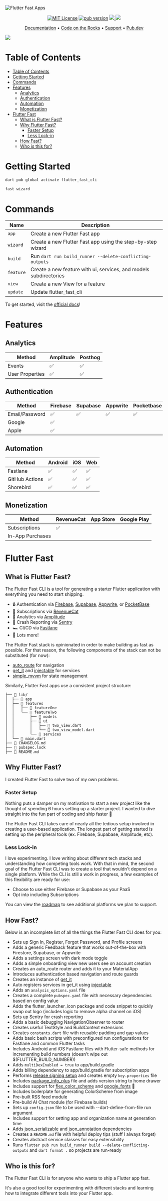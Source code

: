 ![Flutter Fast Apps](https://github.com/CodeOTR/flutter_fast_cli/raw/main/assets/flutter-fast-banner.png)

<p align="center">                    
<a href="https://img.shields.io/badge/License-MIT-green"><img src="https://img.shields.io/badge/License-MIT-green" alt="MIT License"></a>
<a href="https://pub.dev/packages/flutter_fast_cli"><img src="https://img.shields.io/pub/v/flutter_fast_cli?label=pub&color=orange" alt="pub version"></a>      
<a href="https://twitter.com/CodeOnTheRocks_">
    <img src="https://img.shields.io/twitter/follow/CodeOnTheRocks_?style=social">
  </a>
 <a href="">
 <img src="https://img.shields.io/github/sponsors/jtmuller5">
 </a>

</p>

<p align="center">
  <a href="https://codeontherocks.dev/flutterfast/start/why/">Documentation</a> •
  <a href="https://codeontherocks.dev/">Code on the Rocks</a> •
  <a href="https://github.com/sponsors/jtmuller5">Support</a> •
  <a href="https://pub.dev/packages/flutter_fast_cli/install">Pub.dev</a>
</p>

<img src="https://github.com/CodeOTR/flutter_fast_cli/raw/main/assets/Wizard.gif"/>

# Table of Contents

- [Table of Contents](#table-of-contents)
- [Getting Started](#getting-started)
- [Commands](#commands)
- [Features](#features)
  - [Analytics](#analytics)
  - [Authentication](#authentication)
  - [Automation](#automation)
  - [Monetization](#monetization)
- [Flutter Fast](#flutter-fast)
  - [What is Flutter Fast?](#what-is-flutter-fast)
  - [Why Flutter Fast?](#why-flutter-fast)
    - [Faster Setup](#faster-setup)
    - [Less Lock-in](#less-lock-in)
  - [How Fast?](#how-fast)
  - [Who is this for?](#who-is-this-for)

# Getting Started

```bash
dart pub global activate flutter_fast_cli
```

```bash
fast wizard
```

# Commands

| Name      | Description                                                       |
| --------- | ----------------------------------------------------------------- |
| `app`     | Create a new Flutter Fast app                                     |
| `wizard`  | Create a new Flutter Fast app using the step-by-step wizard       |
| `build`   | Run `dart run build_runner --delete-conflicting-outputs`          |
| `feature` | Create a new feature with ui, services, and models subdirectories |
| `view`    | Create a new View for a feature                                   |
| `update`  | Update flutter_fast_cli                                           |

To get started, visit the [official docs](https://codeontherocks.dev/flutterfast/start/installation/)!

# Features

## Analytics
|  Method |  Amplitude | Posthog |
| --- | --- | --- |
| Events | ✅ | ✅ |
| User Properties | ✅ | ✅ |

## Authentication
|  Method | Firebase | Supabase | Appwrite | Pocketbase |
| --- | --- | --- | --- | --- |
| Email/Password | ✅ | ✅ | ✅ | ✅ |
| Google | ✅ |  |  |  |
| Apple | ✅ |  |  |  |

## Automation
|  Method | Android | iOS | Web |
| --- | --- | --- | --- |
| Fastlane | ✅ | ✅ | ✅ |
| GitHub Actions | ✅ | ✅ | ✅ |
| Shorebird | ✅ | ✅ | ✅ |

## Monetization
|  Method | RevenueCat | App Store | Google Play |
| --- | --- | --- | --- |
| Subscriptions | ✅ |  |  |
| In-App Purchases |  |  |  |

# Flutter Fast

## What is Flutter Fast?

The Flutter Fast CLI is a tool for generating a starter Flutter application with everything you need to start shipping.

- 🔒 Authentication via [Firebase](https://firebase.google.com/), [Supabase](https://supabase.com/), [Appwrite](https://appwrite.io/), or [PocketBase](https://pocketbase.io/)
- 💸 Subscriptions via [RevenueCat](https://www.revenuecat.com/)
- 🌊 Analytics via [Amplitude](https://amplitude.com/)
- 🤖 Crash Reporting via [Sentry](https://sentry.io/welcome/)
- 🏎️ CI/CD via [Fastlane](https://fastlane.tools/)
- 🚀 Lots more!

The Flutter Fast stack is opinionated in order to make building as fast as possible. For that reason, the following components of the stack can not be substituted (for now):

- [auto_route](https://pub.dev/packages/auto_route) for navigation
- [get_it](https://pub.dev/packages/get_it) and [injectable](https://pub.dev/packages/injectable) for services
- [simple_mvvm](https://pub.dev/packages/simple_mvvm) for state management

Similarly, Flutter Fast apps use a consistent project structure:

```
├── 📁 lib/
│  ├── 📁 app
│  ├── 📁 features
│  │   ├── 📁 featureOne
│  │   └── 📁 featureTwo
│  │       ├── 📁 models
│  │       ├── 📁 ui
│  │       │   ├── 📄 two_view.dart
│  │       │   └── 📄 two_view_model.dart
│  │       └── 📁 services
│  └── 📄 main.dart
├── 📄 CHANGELOG.md
├── 📄 pubspec.lock
├── 📄 README.md
```

## Why Flutter Fast?

I created Flutter Fast to solve two of my own problems.

### Faster Setup

Nothing puts a damper on my motivation to start a new project like the thought of spending 6 hours setting up a starter project. I wanted to dive straight into the fun part of coding and ship faster 🚢

The Flutter Fast CLI takes care of nearly all the tedious setup involved in creating a user-based application. The longest part of getting started is setting up the peripheral tools (ex. Firebase, Supabase, Amplitude, etc).

### Less Lock-in

I love experimenting. I love writing about different tech stacks and understanding how competing tools work. With that in mind, the second goal of the Flutter Fast CLI was to create a tool that wouldn't depend on a single platform. While the CLI is still a work in progress, a few examples of this flexibility are ready for use:

- Choose to use either Firebase or Supabase as your PaaS
- Opt into including Subscriptions

You can view the [roadmap](https://codeontherocks.dev/flutterfast/roadmap/plan/) to see additional platforms we plan to support.

## How Fast?

Below is an incomplete list of all the things the Flutter Fast CLI does for you:

- Sets up Sign In, Register, Forgot Password, and Profile screens
- Adds a generic Feedback feature that works out-of-the-box with Firestore, Supabase, or Appwrite
- Adds a settings screen with dark mode toggle
- Adds a simple onboarding view new users see on account creation
- Creates an auto_route router and adds it to your MaterialApp
- Introduces authentication based navigation and route guards
- Creates an instance of [get_it](https://pub.dev/packages/get_it)
- Auto registers services in get_it using [injectable](https://pub.dev/packages/injectable)
- Adds an `analysis_options.yaml` file
- Creates a complete `pubspec.yaml` file with necessary dependencies based on config value
- Adds the flutter_launcher_icon package and code snippet to quickly swap out logo (includes logic to remove alpha channel on iOS)
- Sets up Sentry for crash reporting
- Adds a basic debugging NavigationObserver to router
- Creates useful TextStyle and BuildContext extensions
- Creates `constants.dart` file with reusable padding and gap values
- Adds basic bash scripts with preconfigured run configurations for Fastlane and common Flutter tasks
- Includes Android and iOS Fastlane files with Flutter-safe methods for incrementing build numbers (doesn't wipe out $(FLUTTER_BUILD_NUMBER))
- Adds `multiDexEnabled = true` to app/build.gradle
- Adds billing dependency to app/build.gradle for subscription apps
- Performs [release signing setup](https://docs.flutter.dev/deployment/android#signing-the-app) and creates empty `key.properties` file
- Includes [package_info_plus](https://pub.dev/packages/package_info_plus) file and adds version string to home drawer
- Includes support for [flex_color_scheme](https://pub.dev/packages/flex_color_scheme) and [google_fonts](https://pub.dev/packages/google_fonts) 🎨
- Includes boilerplate for generating ColorScheme from image
- Pre-built RSS feed module
- Pre-build AI Chat module (for Firebase builds)
- Sets up `config.json` file to be used with --dart-define-from-file run argument
- Includes support for setting app and organization name at generation time
- Adds [json_serializable](https://pub.dev/packages/json_serializable) and [json_annotation](https://pub.dev/packages/json_annotation) dependencies
- Creates a `README.md` file with helpful deploy tips (stuff I always forget)
- Creates abstract service classes for easy extensibility
- Runs `flutter pub run build_runner build --delete-conflicting-outputs` and `dart format .` so projects are run-ready

## Who is this for?

The Flutter Fast CLI is for anyone who wants to ship a Flutter app fast.

It's also a good tool for experimenting with different stacks and learning how to integrate different tools into your Flutter app.
